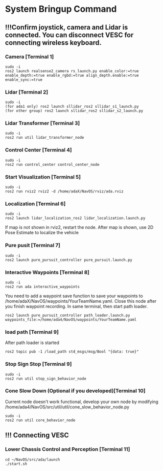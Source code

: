 # System Bringup Command

## !!!Confirm joystick, camera and Lidar is connected. You can disconnect VESC for connecting wireless keyboard.
### Camera [Terminal 1]
```
sudo -i
ros2 launch realsense2_camera rs_launch.py enable_color:=true enable_depth:=true enable_rgbd:=true align_depth.enable:=true enable_sync:=true
```

### Lidar [Terminal 2]
```
sudo -i
(for ada1 only) ros2 launch sllidar_ros2 sllidar_s1_launch.py 
(for other group) ros2 launch sllidar_ros2 sllidar_s2_launch.py
```

### Lidar Transformer [Terminal 3]
```
sudo -i
ros2 run util lidar_transformer_node
```

### Control Center [Terminal 4]
```
sudo -i
ros2 run control_center control_center_node
```

### Start Visualization [Terminal 5]
```
sudo -i
ros2 run rviz2 rviz2 -d /home/adaX/NavOS/rviz/ada.rviz
```

### Localization [Terminal 6]
```
sudo -i
ros2 launch lidar_localization_ros2 lidar_localization.launch.py
```
If map is not shown in rviz2, restart the node.
After map is shown, use 2D Pose Estimate to localize the vehicle

### Pure pusit [Terminal 7]
```
sudo -i
ros2 launch pure_pursuit_controller pure_pursuit.launch.py
```

### Interactive Waypoints [Terminal 8]
```
sudo -i
ros2 run ada interactive_waypoints
```
You need to add a waypoint save function to save your waypoints to /home/adaX/NavOS/waypoints/YourTeamName.yaml.
Close this node after you finish waypoint recording.
In same terminal, then start path loader.
```
ros2 launch pure_pursuit_controller path_loader.launch.py waypoints_file:=/home/ada4/NavOS/waypoints/YourTeamName.yaml
```

### load path [Terminal 9]
After path loader is started
```
ros2 topic pub -1 /load_path std_msgs/msg/Bool "{data: true}"
```

### Stop Sign Stop [Terminal 9]
```
sudo -i
ros2 run util stop_sign_behavior_node
```

### Cone Slow Down (Optional if you developed)[Terminal 10]
Current node doesn't work functional, develop your own node by modifying /home/ada4/NavOS/src/util/util/cone_slow_behavior_node.py
```
sudo -i
ros2 run util core_behavior_node
```

## !!! Connecting VESC
### Lower Chassis Control and Perception [Terminal 11]
```
cd ~/NavOS/src/ada/launch
./start.sh
```

